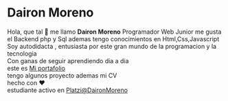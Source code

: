 # Dairon Moreno 
Hola, que tal  :wave:  me llamo **Dairon Moreno** 
Programador Web Junior me gusta el Backend  php y Sql ademas tengo conocimientos en Html,Css,Javascript<br>
Soy autodidacta , entusiasta por este gran mundo de la programacion y la tecnologia <br>  Con ganas de seguir aprendiendo dia a dia <br>
este es 
[Mi portafolio](https://DaironMoreno.github.io/) <br>
tengo algunos proyecto ademas mi CV <br>
hecho con :heart:  <br>
estudiante activo en [Platzi@DaironMoreno](https://platzi.com/p/daironmoreno/)